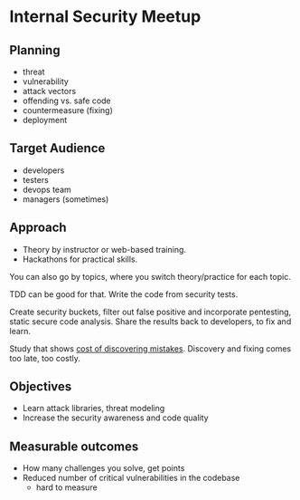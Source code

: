 # Internal Security Meetup

## Planning

- threat
- vulnerability
- attack vectors
- offending vs. safe code
- countermeasure (fixing)
- deployment

## Target Audience

- developers
- testers
- devops team
- managers (sometimes)

## Approach

- Theory by instructor or web-based training.
- Hackathons for practical skills.

You can also go by topics, where you switch theory/practice for each
topic.

TDD can be good for that. Write the code from security tests.

Create security buckets, filter out false positive and incorporate
pentesting, static secure code analysis. Share the results back to
developers, to fix and learn.

Study that shows
[cost of discovering mistakes](https://espincorp.wordpress.com/tag/sdlc-bugs/).
Discovery and fixing comes too late, too costly.

## Objectives

- Learn attack libraries, threat modeling
- Increase the security awareness and code quality

## Measurable outcomes

- How many challenges you solve, get points
- Reduced number of critical vulnerabilities in the codebase
  - hard to measure
